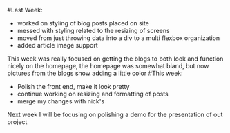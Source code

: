 #Last Week:
- worked on styling of blog posts placed on site
- messed with styling related to the resizing of screens
- moved from just throwing data into a div to a multi flexbox organization
- added article image support

This week was really focused on getting the blogs to both look and function nicely on the homepage, the homepage was somewhat bland, but now pictures from the blogs show adding a little color
#This week:
- Polish the front end, make it look pretty
- continue working on resizing and formatting of posts
- merge my changes with nick's

Next week I will be focusing on polishing a demo for the presentation of out project